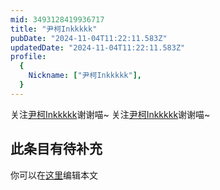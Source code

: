 ```yaml
---
mid: 3493128419936717
title: "尹柯Inkkkkk"
pubDate: "2024-11-04T11:22:11.583Z"
updatedDate: "2024-11-04T11:22:11.583Z"
profile:
  {
    Nickname: ["尹柯Inkkkkk"],
  }
---
```


关注[尹柯Inkkkkk](https://space.bilibili.com/3493128419936717)谢谢喵~ 关注[尹柯Inkkkkk](https://space.bilibili.com/3493128419936717)谢谢喵~

## 此条目有待补充
你可以在[这里](https://github.com/Yuhanawa/VTuber.ICU-Content/edit/master/v/尹柯Inkkkkk/index.md)编辑本文
